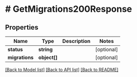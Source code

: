 # # GetMigrations200Response

## Properties

Name | Type | Description | Notes
------------ | ------------- | ------------- | -------------
**status** | **string** |  | [optional]
**migrations** | **object[]** |  | [optional]

[[Back to Model list]](../../README.md#models) [[Back to API list]](../../README.md#endpoints) [[Back to README]](../../README.md)

